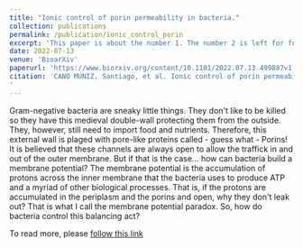 ```yaml
---
title: "Ionic control of porin permeability in bacteria."
collection: publications
permalink: /publication/ionic_control_porin
excerpt: 'This paper is about the number 1. The number 2 is left for future work.'
date: 2022-07-13
venue: 'BioarXiv'
paperurl: 'https://www.biorxiv.org/content/10.1101/2022.07.13.499887v1.full'
citation: 'CANO MUNIZ, Santiago, et al. Ionic control of porin permeability in bacteria. bioRxiv, 2022, p. 2022.07. 13.499887.
'
---
```

Gram-negative bacteria are sneaky little things. They don't like to be killed so they have this medieval double-wall protecting them from the outside. They, however, still need to import food and nutrients. Therefore, this external wall is plaged with pore-like proteins called - guess what - Porins! It is believed that these channels are always open to allow the traffick in and out of the outer membrane. But if that is the case... how can bacteria build a membrane potential? The membrane potential is the accumulation of protons across the inner membrane that the bacteria uses to produce ATP and a myriad of other biological processes. That is, if the protons are accumulated in the periplasm and the porins and open, why they don't leak out? That is what I call the membrane potential paradox. So, how do bacteria control this balancing act?

To read more, please [follow this link](https://www.biorxiv.org/content/10.1101/2022.07.13.499887v1.full)
